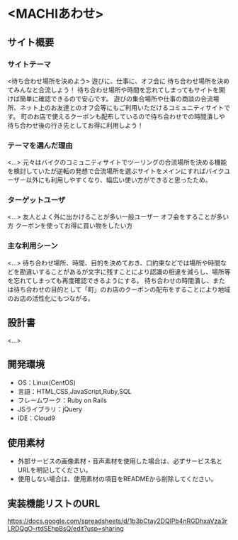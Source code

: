 # <MACHIあわせ>

## サイト概要
### サイトテーマ
<待ち合わせ場所を決めよう>
遊びに、仕事に、オフ会に
待ち合わせ場所を決めてみんなと合流しよう！
待ち合わせ場所や時間を忘れてしまってもサイトを開けば簡単に確認できるので安心です。
遊びの集合場所や仕事の商談の合流場所、ネット上のお友達とのオフ会等にもご利用いただけるコミュニティサイトです。
町のお店で使えるクーポンも配布しているので待ち合わせでの時間潰しや待ち合わせ後の行き先としてお得に利用しよう！

### テーマを選んだ理由
<...>
元々はバイクのコミュニティサイトでツーリングの合流場所を決める機能を検討していたが逆転の発想で合流場所を選ぶサイトをメインにすればバイクユーザー以外にも利用しやすくなり、幅広い使い方ができると思ったため。
### ターゲットユーザ
<...>
友人とよく外に出かけることが多い一般ユーザー
オフ会をすることが多い方
クーポンを使ってお得に買い物をしたい方

### 主な利用シーン
<...>
待ち合わせ場所、時間、目的を決めておき、口約束などでは場所や時間などを勘違いすることがあるが文字に残すことにより認識の相違を減らし、場所等を忘れてしまっても再度確認できるようにする。
待ち合わせの時間潰し、または待ち合わせの目的として「町」のお店のクーポンの配布をすることにより地域のお店の活性化にもつながる。

## 設計書
<...>

## 開発環境
- OS：Linux(CentOS)
- 言語：HTML,CSS,JavaScript,Ruby,SQL
- フレームワーク：Ruby on Rails
- JSライブラリ：jQuery
- IDE：Cloud9

## 使用素材
- 外部サービスの画像素材・音声素材を使用した場合は、必ずサービス名とURLを明記してください。
- 使用しない場合は、使用素材の項目をREADMEから削除してください。

## 実装機能リストのURL
https://docs.google.com/spreadsheets/d/1b3bCtay2DQlPb4nRGDhxaVza3rLRDQgO-rtdSEhpBsQ/edit?usp=sharing